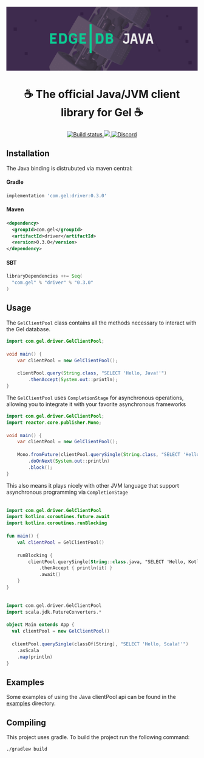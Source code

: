 ![Gel Java](./branding/banner.png)

<div align="center">
  <h1>☕ The official Java/JVM client library for Gel ☕</h1>

  <a href="https://github.com/gel/edgedb-java/actions" rel="nofollow">
    <img src="https://github.com/gel/edgedb-java/actions/workflows/gradle.yml/badge.svg?event=push&branch=master" alt="Build status">
  </a>
  <a href="https://github.com/gel/edgedb/blob/master/LICENSE">
    <img src="https://img.shields.io/badge/license-Apache%202.0-blue" />
  </a>
  <a href="https://discord.gg/edgedb">
    <img src="https://discord.com/api/guilds/841451783728529451/widget.png" alt="Discord">
  </a>
</div>

## Installation

The Java binding is distrubuted via maven central:

#### Gradle
```groovy
implementation 'com.gel:driver:0.3.0'
```

#### Maven
```xml
<dependency>
  <groupId>com.gel</groupId>
  <artifactId>driver</artifactId>
  <version>0.3.0</version>
</dependency>
```

#### SBT

```scala
libraryDependencies ++= Seq(
  "com.gel" % "driver" % "0.3.0"
)
```

## Usage

The `GelClientPool` class contains all the methods necessary to interact with the Gel database.

```java
import com.gel.driver.GelClientPool;

void main() {
    var clientPool = new GelClientPool();

    clientPool.query(String.class, "SELECT 'Hello, Java!'")
        .thenAccept(System.out::println);
}
```

The `GelClientPool` uses `CompletionStage` for asynchronous operations, allowing you
to integrate it with your favorite asynchronous frameworks

```java
import com.gel.driver.GelClientPool;
import reactor.core.publisher.Mono;

void main() {
    var clientPool = new GelClientPool();

    Mono.fromFuture(clientPool.querySingle(String.class, "SELECT 'Hello, Java!'"))
        .doOnNext(System.out::println)
        .block();
}
```

This also means it plays nicely with other JVM language that support asynchronous programming via `CompletionStage`

```kotlin

import com.gel.driver.GelClientPool
import kotlinx.coroutines.future.await
import kotlinx.coroutines.runBlocking

fun main() {
    val clientPool = GelClientPool()

    runBlocking {
        clientPool.querySingle(String::class.java, "SELECT 'Hello, Kotlin!'")
            .thenAccept { println(it) }
            .await()
    }
}
```

```scala

import com.gel.driver.GelClientPool
import scala.jdk.FutureConverters.*

object Main extends App {
  val clientPool = new GelClientPool()

  clientPool.querySingle(classOf[String], "SELECT 'Hello, Scala!'")
    .asScala
    .map(println)
}
```

## Examples
Some examples of using the Java clientPool api can be found in the [examples](./examples) directory.

## Compiling
This project uses gradle. To build the project run the following command:

```bash
./gradlew build
```
